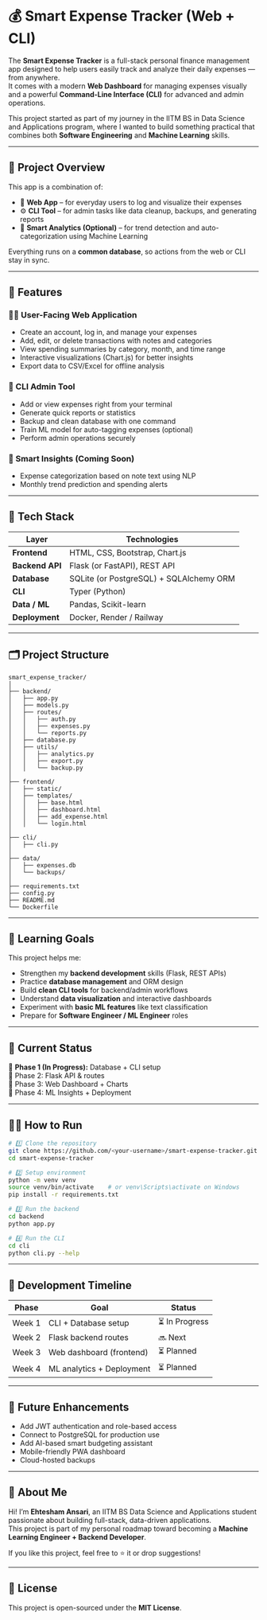 # 💰 Smart Expense Tracker (Web + CLI)

The **Smart Expense Tracker** is a full-stack personal finance management app designed to help users easily track and analyze their daily expenses — from anywhere.  
It comes with a modern **Web Dashboard** for managing expenses visually and a powerful **Command-Line Interface (CLI)** for advanced and admin operations.

This project started as part of my journey in the IITM BS in Data Science and Applications program, where I wanted to build something practical that combines both **Software Engineering** and **Machine Learning** skills.

---

## 🚀 Project Overview

This app is a combination of:
- 🧾 **Web App** – for everyday users to log and visualize their expenses  
- ⚙️ **CLI Tool** – for admin tasks like data cleanup, backups, and generating reports  
- 🧠 **Smart Analytics (Optional)** – for trend detection and auto-categorization using Machine Learning

Everything runs on a **common database**, so actions from the web or CLI stay in sync.

---

## 🧩 Features

### 👨‍💻 User-Facing Web Application
- Create an account, log in, and manage your expenses  
- Add, edit, or delete transactions with notes and categories  
- View spending summaries by category, month, and time range  
- Interactive visualizations (Chart.js) for better insights  
- Export data to CSV/Excel for offline analysis  

### 🧰 CLI Admin Tool
- Add or view expenses right from your terminal  
- Generate quick reports or statistics  
- Backup and clean database with one command  
- Train ML model for auto-tagging expenses (optional)  
- Perform admin operations securely  

### 🧠 Smart Insights (Coming Soon)
- Expense categorization based on note text using NLP  
- Monthly trend prediction and spending alerts  

---

## 🧱 Tech Stack

| Layer | Technologies |
|--------|---------------|
| **Frontend** | HTML, CSS, Bootstrap, Chart.js |
| **Backend API** | Flask (or FastAPI), REST API |
| **Database** | SQLite (or PostgreSQL) + SQLAlchemy ORM |
| **CLI** | Typer (Python) |
| **Data / ML** | Pandas, Scikit-learn |
| **Deployment** | Docker, Render / Railway |

---

## 🗂️ Project Structure

```
smart_expense_tracker/
│
├── backend/
│   ├── app.py
│   ├── models.py
│   ├── routes/
│   │   ├── auth.py
│   │   ├── expenses.py
│   │   └── reports.py
│   ├── database.py
│   ├── utils/
│   │   ├── analytics.py
│   │   ├── export.py
│   │   └── backup.py
│
├── frontend/
│   ├── static/
│   ├── templates/
│   │   ├── base.html
│   │   ├── dashboard.html
│   │   ├── add_expense.html
│   │   └── login.html
│
├── cli/
│   ├── cli.py
│
├── data/
│   ├── expenses.db
│   └── backups/
│
├── requirements.txt
├── config.py
├── README.md
└── Dockerfile
```

---

## 🧠 Learning Goals

This project helps me:
- Strengthen my **backend development** skills (Flask, REST APIs)
- Practice **database management** and ORM design  
- Build **clean CLI tools** for backend/admin workflows  
- Understand **data visualization** and interactive dashboards  
- Experiment with **basic ML features** like text classification  
- Prepare for **Software Engineer / ML Engineer** roles  

---

## 🧩 Current Status
🔹 **Phase 1 (In Progress):** Database + CLI setup  
🔹 Phase 2: Flask API & routes  
🔹 Phase 3: Web Dashboard + Charts  
🔹 Phase 4: ML Insights + Deployment  

---

## 🧑‍💻 How to Run

```bash
# 1️⃣ Clone the repository
git clone https://github.com/<your-username>/smart-expense-tracker.git
cd smart-expense-tracker

# 2️⃣ Setup environment
python -m venv venv
source venv/bin/activate    # or venv\Scripts\activate on Windows
pip install -r requirements.txt

# 3️⃣ Run the backend
cd backend
python app.py

# 4️⃣ Run the CLI
cd cli
python cli.py --help
```

---

## 📅 Development Timeline

| Phase | Goal | Status |
|-------|------|--------|
| Week 1 | CLI + Database setup | ⏳ In Progress |
| Week 2 | Flask backend routes | 🔜 Next |
| Week 3 | Web dashboard (frontend) | ⏳ Planned |
| Week 4 | ML analytics + Deployment | ⏳ Planned |

---

## 🧩 Future Enhancements
- Add JWT authentication and role-based access  
- Connect to PostgreSQL for production use  
- Add AI-based smart budgeting assistant  
- Mobile-friendly PWA dashboard  
- Cloud-hosted backups  

---

## 🌟 About Me

Hi! I’m **Ehtesham Ansari**, an IITM BS Data Science and Applications student passionate about building full-stack, data-driven applications.  
This project is part of my personal roadmap toward becoming a **Machine Learning Engineer + Backend Developer**.

If you like this project, feel free to ⭐ it or drop suggestions!

---

## 📜 License
This project is open-sourced under the **MIT License**.
